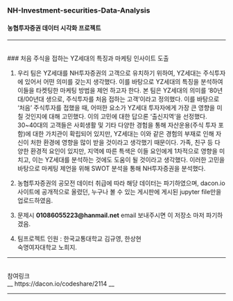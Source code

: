 ### NH-Investment-securities-Data-Analysis
#### 농협투자증권 데이터 시각화 프로젝트
<hr/>
<br>### 처음 주식을 접하는 YZ세대의 특징과 마케팅 인사이트 도출<br>

1. 우리 팀은 YZ세대를 NH투자증권의 고객으로 유치하기 위하여, YZ세대는 주식투자에 있어서 어떤 의미를 갖는지 생각했다. 
  이를 바탕으로 YZ세대의 특징을 분석하여 이들을 타켓팅한 마케팅 방법을 제언 하고자 한다. 본 팀은 YZ세대의 의미를 ‘80년대/00년대 생으로, 
  주식투자를 처음 접하는 고객’이라고 정의했다. 이를 바탕으로 ‘처음’ 주식투자를 접했을 때, 어떠한 요소가 YZ세대 투자자에게 가장 큰 영향을 미칠 것인지에 대해 고민했다. 
  이의 고민에 대한 답으론 ‘출신지역’을 선정했다. 30~40대의 고객들은 사회생활 및 기타 다양한 경험을 통해 자산운용(주식 투자 포함)에 대한 가치관이 확립되어 있지만, YZ세대는 이와 같은 경험의 부재로 인해 자신이 처한 환경에 영향을 많이 받을 것이라고 생각했기 때문이다. 가족, 친구 등 다양한 환경적 요인이 있지만, 지역에 따른 특색은 이들 요인에게 1차적으로 영향을 미치고, 이는 YZ세대를 분석하는 것에도 도움이 될 것이라고 생각했다.
  이러한 고민을 바탕으로 마케팅 제언을 위해 SWOT 분석을 통해 NH투자증권을 분석했다.

2. 농협투자증권의 공모전 데이터 취급에 따라 해당 데이터는 파기하였으며,
  dacon.io 사이트에 공개적으로 올렸던, 누구나 볼 수 있는 게시판에 게시된 jupyter file만을 업로드하였음.
  
3. 문제시 __01086055223@hanmail.net__ email 보내주시면 이 저장소 마저 파기하겠음.

4. 팀프로젝트 인원 : 한국교통대학교 김규영, 한상현<br>
                    숙명여자대학교 노희지.
                    
<hr/><br>
참여링크<br>
__ https://dacon.io/codeshare/2114  __
<hr/>
